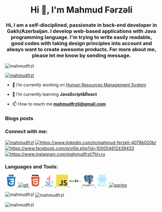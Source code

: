 <h1 align="center">Hi 👋, I'm Mahmud Fərzəli</h1>
<h3 align="center">Hi, I am a self-disciplined, passionate in back-end developer in Gakh/Azerbaijan. I develop web-based applications with Java programming language. I'm trying to write easily readable, good codes with taking design principles into account and always want to create awesome products. For more about me, please let me know by sending message.</h3>

<p align="left"> <img src="https://komarev.com/ghpvc/?username=mahmudfrzl&label=Profile%20views&color=0e75b6&style=flat" alt="mahmudfrzl" /> </p>

<p align="left"> <a href="https://github.com/ryo-ma/github-profile-trophy"><img src="https://github-profile-trophy.vercel.app/?username=mahmudfrzl" alt="mahmudfrzl" /></a> </p>

- 🔭 I’m currently working on [Human Resources Management System](https://github.com/mahmudfrzl/HRMS.JAVA)

- 🌱 I’m currently learning **JavaScript&React**

- 📫 How to reach me **mahmudfrzli@gmail.com**

### Blogs posts
<!-- BLOG-POST-LIST:START -->
<!-- BLOG-POST-LIST:END -->

<h3 align="left">Connect with me:</h3>
<p align="left">
<a href="https://dev.to/mahmudfrzl" target="blank"><img align="center" src="https://cdn.jsdelivr.net/npm/simple-icons@3.0.1/icons/dev-dot-to.svg" alt="mahmudfrzl" height="30" width="40" /></a>
<a href="https://linkedin.com/in/https://www.linkedin.com/in/mahmud-ferzeli-4078b020b/" target="blank"><img align="center" src="https://raw.githubusercontent.com/rahuldkjain/github-profile-readme-generator/master/src/images/icons/Social/linked-in-alt.svg" alt="https://www.linkedin.com/in/mahmud-ferzeli-4078b020b/" height="30" width="40" /></a>
<a href="https://fb.com/https://www.facebook.com/profile.php?id=100054612439433" target="blank"><img align="center" src="https://raw.githubusercontent.com/rahuldkjain/github-profile-readme-generator/master/src/images/icons/Social/facebook.svg" alt="https://www.facebook.com/profile.php?id=100054612439433" height="30" width="40" /></a>
<a href="https://instagram.com/https://www.instagram.com/mahmudfrzl/?hl=ru" target="blank"><img align="center" src="https://raw.githubusercontent.com/rahuldkjain/github-profile-readme-generator/master/src/images/icons/Social/instagram.svg" alt="https://www.instagram.com/mahmudfrzl/?hl=ru" height="30" width="40" /></a>
</p>

<h3 align="left">Languages and Tools:</h3>
<p align="left"> <a href="https://www.w3schools.com/css/" target="_blank"> <img src="https://raw.githubusercontent.com/devicons/devicon/master/icons/css3/css3-original-wordmark.svg" alt="css3" width="40" height="40"/> </a> <a href="https://git-scm.com/" target="_blank"> <img src="https://www.vectorlogo.zone/logos/git-scm/git-scm-icon.svg" alt="git" width="40" height="40"/> </a> <a href="https://www.w3.org/html/" target="_blank"> <img src="https://raw.githubusercontent.com/devicons/devicon/master/icons/html5/html5-original-wordmark.svg" alt="html5" width="40" height="40"/> </a> <a href="https://www.java.com" target="_blank"> <img src="https://raw.githubusercontent.com/devicons/devicon/master/icons/java/java-original.svg" alt="java" width="40" height="40"/> </a> <a href="https://developer.mozilla.org/en-US/docs/Web/JavaScript" target="_blank"> <img src="https://raw.githubusercontent.com/devicons/devicon/master/icons/javascript/javascript-original.svg" alt="javascript" width="40" height="40"/> </a> <a href="https://nodejs.org" target="_blank"> <img src="https://raw.githubusercontent.com/devicons/devicon/master/icons/nodejs/nodejs-original-wordmark.svg" alt="nodejs" width="40" height="40"/> </a> <a href="https://www.postgresql.org" target="_blank"> <img src="https://raw.githubusercontent.com/devicons/devicon/master/icons/postgresql/postgresql-original-wordmark.svg" alt="postgresql" width="40" height="40"/> </a> <a href="https://reactjs.org/" target="_blank"> <img src="https://raw.githubusercontent.com/devicons/devicon/master/icons/react/react-original-wordmark.svg" alt="react" width="40" height="40"/> </a> <a href="https://spring.io/" target="_blank"> <img src="https://www.vectorlogo.zone/logos/springio/springio-icon.svg" alt="spring" width="40" height="40"/> </a> </p>

<p><img align="left" src="https://github-readme-stats.vercel.app/api/top-langs?username=mahmudfrzl&show_icons=true&locale=en&layout=compact" alt="mahmudfrzl" /></p>

<p>&nbsp;<img align="center" src="https://github-readme-stats.vercel.app/api?username=mahmudfrzl&show_icons=true&locale=en" alt="mahmudfrzl" /></p>

<p color="black"><img align="center" src="https://github-readme-streak-stats.herokuapp.com/?user=mahmudfrzl&" alt="mahmudfrzl" /></p>
